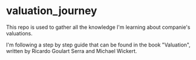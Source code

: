 # valuation_journey
This repo is used to gather all the knowledge I'm learning about companie's valuations.

I'm following a step by step guide that can be found in the book "Valuation", written by Ricardo Goulart Serra and Michael Wickert.
